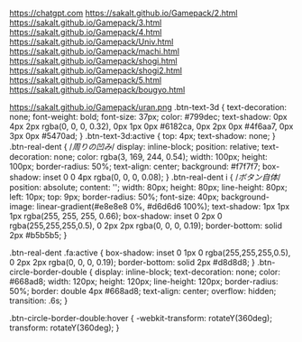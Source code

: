 https://chatgpt.com
https://sakalt.github.io/Gamepack/2.html
https://sakalt.github.io/Gamepack/3.html
https://sakalt.github.io/Gamepack/4.html
https://sakalt.github.io/Gamepack/Univ.html
https://sakalt.github.io/Gamepack/machi.html
https://sakalt.github.io/Gamepack/shogi.html
https://sakalt.github.io/Gamepack/shogi2.html
https://sakalt.github.io/Gamepack/5.html
https://sakalt.github.io/Gamepack/bougyo.html

https://sakalt.github.io/Gamepack/uran.png
.btn-text-3d {
  text-decoration: none;
  font-weight: bold;
  font-size: 37px;
  color: #799dec;
  text-shadow: 0px 4px 2px rgba(0, 0, 0, 0.32), 0px 1px 0px #6182ca, 0px 2px 0px #4f6aa7, 0px 3px 0px #5470ad;
}
.btn-text-3d:active {
  top: 4px;
  text-shadow: none;
}
.btn-real-dent {
  /*周りの凹み*/
  display: inline-block;
  position: relative;
  text-decoration: none;
  color: rgba(3, 169, 244, 0.54);
  width: 100px;
  height: 100px;
  border-radius: 50%;
  text-align: center;
  background: #f7f7f7;
  box-shadow: inset 0 0 4px rgba(0, 0, 0, 0.08);
}
.btn-real-dent i {
  /*ボタン自体*/
  position: absolute;
  content: '';
  width: 80px;
  height: 80px;
  line-height: 80px;
  left: 10px;
  top: 9px;
  border-radius: 50%;
  font-size: 40px;
  background-image: linear-gradient(#e8e8e8 0%, #d6d6d6 100%);
  text-shadow: 1px 1px 1px rgba(255, 255, 255, 0.66);
  box-shadow: inset 0 2px 0 rgba(255,255,255,0.5), 0 2px 2px rgba(0, 0, 0, 0.19);
  border-bottom: solid 2px #b5b5b5;
}
  
.btn-real-dent .fa:active {
  box-shadow: inset 0 1px 0 rgba(255,255,255,0.5), 0 2px 2px rgba(0, 0, 0, 0.19);
  border-bottom: solid 2px #d8d8d8;
}
.btn-circle-border-double {
  display: inline-block;
  text-decoration: none;
  color: #668ad8;
  width: 120px;
  height: 120px;
  line-height: 120px;
  border-radius: 50%;
  border: double 4px #668ad8;
  text-align: center;
  overflow: hidden;
  transition: .6s;
}

.btn-circle-border-double:hover {
  -webkit-transform: rotateY(360deg);
  transform: rotateY(360deg);
}
